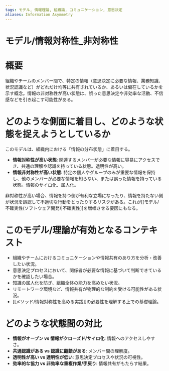 ```yaml
---
tags: モデル, 情報理論, 組織論, コミュニケーション, 意思決定
aliases: Information Asymmetry
---
```

# モデル/情報対称性_非対称性

# 概要
組織やチームのメンバー間で、特定の情報（意思決定に必要な情報、業務知識、状況認識など）がどれだけ均等に共有されているか、あるいは偏在しているかを示す概念。情報の非対称性が高い状態は、誤った意思決定や非効率な活動、不信感などを引き起こす可能性がある。

# どのような側面に着目し、どのような状態を捉えようとしているか
このモデルは、組織内における「情報の分布状態」に着目する。
* **情報対称性が高い状態**: 関連するメンバーが必要な情報に容易にアクセスでき、共通の理解や認識を持っている状態。透明性が高い。
* **情報非対称性が高い状態**: 特定の個人やグループのみが重要な情報を保持し、他のメンバーが必要な情報を知らない、または誤った情報を持っている状態。情報のサイロ化、属人化。

非対称性が高い場合、情報を持つ側が有利な立場になったり、情報を持たない側が状況を誤認して不適切な行動をとったりするリスクがある。これが[[モデル/不確実性(ソフトウェア開発)|不確実性]]を増幅させる要因にもなる。

# このモデル/理論が有効となるコンテキスト
* 組織やチームにおけるコミュニケーションや情報共有のあり方を分析・改善したい状況。
* 意思決定プロセスにおいて、関係者が必要な情報に基づいて判断できているかを確認したい場合。
* 知識の属人化を防ぎ、組織全体の能力を高めたい状況。
* リモートワーク環境など、情報共有が物理的な制約を受ける可能性がある状況。
* [[メソッド/情報対称性を高める実践]]の必要性を理解する上での基礎理論。

# どのような状態間の対比
* **情報がオープン vs 情報がクローズド/サイロ化**: 情報へのアクセスしやすさ。
* **共通認識がある vs 認識に齟齬がある**: メンバー間の理解度。
* **透明性が高い vs 透明性が低い**: 意思決定プロセスや状況の可視性。
* **効率的な協力 vs 非効率な重複作業/手戻り**: 情報共有がもたらす結果。